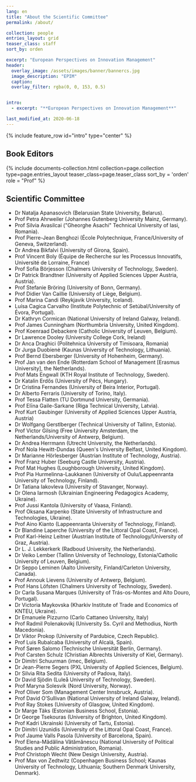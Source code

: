 ```yaml
---
lang: en
title: "About the Scientific Committee"
permalink: /about/

collection: people
entries_layout: grid
teaser_class: staff
sort_by: orden 

excerpt: "European Perspectives on Innovation Management"
header:
  overlay_image: /assets/images/banner/bannercs.jpg
  image_description: "EPIM"
  caption: 
  overlay_filter: rgba(0, 0, 153, 0.5)


intro:
  - excerpt: "**European Perspectives on Innovation Management**"

last_modified_at: 2020-06-18
---
```



{% include feature_row id="intro" type="center" %}


## Book Editors


<div class="entries-{{ page.entries_layout }}">
{% include documents-collection.html 
    collection=page.collection 
    type=page.entries_layout 
    teaser_class=page.teaser_class 
    sort_by = 'orden'    
    role = "Prof" 
%}
</div>

<div style="width: 100%; clear: both; "></div>


## Scientific Committee

- Dr Natalja Apanasovich (Belarusian State University, Belarus).
- Prof Petra Ahrweiler (Johannes Gutenberg University Mainz, Germany).
- Prof Silvia Avasilcai ("Gheorghe Asachi" Technical University of Iasi, Romania).
- Prof Pierre-Jean Benghozi (École Polytechnique, France/University of Geneva, Switzerland).
- Dr Andrea Bikfalvi (University of Girona, Spain).
- Prof Vincent Boly (Équipe de Recherche sur les Processus Innovatifs, Université de Lorraine, France)
- Prof Sofia Börjesson (Chalmers University of Technology, Sweden).
- Dr Patrick Brandtner (University of Applied Sciences Upper Austria, Austria).
- Prof Stefanie Bröring (University of Bonn, Germany).
- Prof Didier Van Caillie (University of Liège, Belgium).
- Prof Marina Candi (Reykjavik University, Iceland).
- Luísa Cagica Carvalho (Institute Polytechnic of Setúbal/University of Évora, Portugal).
- Dr Kathryn Cormican (National University of Ireland Galway, Ireland).
- Prof James Cunningham (Northumbria University, United Kingdom).
- Prof Koenraad Debackere (Catholic University of Leuven, Belgium).
- Dr Lawrence Dooley (University College Cork, Ireland)
- Dr Anca Draghici (Politehnica University of Timisoara, Romania)
- Dr Jurga Duobienė (Kaunas University of Technology, Lithuania).
- Prof Bernd Ebersberger (University of Hohenheim, Germany).
- Prof Jan van den Ende (Rotterdam School of Management [Erasmus University], the Netherlands).
- Prof Mats Engwall (KTH Royal Institute of Technology, Sweden).
- Dr Katalin Erdős (University of Pécs, Hungary).
- Dr Cristina Fernandes (University of Beira Interior, Portugal).
- Dr Alberto Ferraris (University of Torino, Italy).
- Prof Tessa Flatten (TU Dortmund University, Germania).
- Prof Elīna Gaile-Sarkane (Riga Technical University, Latvia).
- Prof Kurt Gaubinger (University of Applied Sciences Upper Austria, Austria)
- Dr Wolfgang Gerstlberger (Technical University of Tallinn, Estonia).
- Prof Victor Gilsing (Free University Amsterdam, the Netherlands/University of Antwerp, Belgium).
- Dr Andrea Herrmann (Utrecht University, the Netherlands).
- Prof Nola Hewitt-Dundas (Queen's University Belfast, United Kingdom).
- Dr Marianne Hörlesberger (Austrian Institute of Technology, Austria).
- Prof Franz Huber (Seeburg Castle University, Austria).
- Prof Mat Hughes (Loughborough University, United Kingdom).
- Prof Pia Hurmelinna-Laukkanen (University of Oulu/Lappeenranta University of Technology, Finland).
- Dr Tatiana Iakovleva (University of Stavanger, Norway).
- Dr Olena Iarmosh (Ukrainian Engineering Pedagogics Academy, Ukraine).
- Prof Jussi Kantola (University of Vaasa, Finland).
- Prof Oksana Karpenko (State University of Infrastructure and Technologies, Ukraine).
- Prof Aino Kianto (Lappeenranta University of Technology, Finland).
- Dr Blandine Laperche (University of the Littoral Opal Coast, France).
- Prof Karl-Heinz Leitner (Austrian Institute of Technology/University of Graz, Austria).
- Dr L. J. Lekkerkerk (Radboud University, the Netherlands).
- Dr Veiko Lember (Tallinn University of Technology, Estonia/Catholic University of Leuven, Belgium).
- Dr Seppo Leminen (Aalto University, Finland/Carleton University, Canada).
- Prof Annouk Lievens (University of Antwerp, Belgium).
- Prof Hans Löfsten (Chalmers University of Technology, Sweden).
- Dr Carla Susana Marques (University of Trás-os-Montes and Alto Douro, Portugal).
- Dr Victoria Maykovska (Kharkiv Institute of Trade and Economics of KNTEU, Ukraine).
- Dr Emanuele Pizzurno (Carlo Cattaneo University, Italy)
- Prof Radmil Polenakovikj (University Ss. Cyril and Methodius, North Macedonia).
- Dr Viktor Prokop (University of Pardubice, Czech Republic).
- Prof Luis Rubalcaba (University of Alcalá, Spain).
- Prof Søren Salomo (Technische Universität Berlin, Germany).
- Prof Carsten Schulz (Christian Albrechts University of Kiel, Germany).
- Dr Dimitri Schuurman (imec, Belgium).
- Dr Jean-Pierre Segers (PXL University of Applied Sciences, Belgium).
- Dr Silvia Rita Sedita (University of Padova, Italy).
- Dr David Sjödin (Luleå University of Technology, Sweden).
- Prof Maryna Solesvik (Nord University, Norway).
- Prof Oliver Som (Management Center Innsbruck, Austria).
- Prof David O’Sullivan (National University of Ireland Galway, Ireland).
- Prof Ray Stokes (University of Glasgow, United Kingdom).
- Dr Marge Täks (Estonian Business School, Estonia).
- Dr George Tsekouras (University of Brighton, United Kingdom).
- Prof Kadri Ukrainski (University of Tartu, Estonia).
- Dr Dimitri Uzunidis (University of the Littoral Opal Coast, France).
- Prof Jaume Valls Pasola (University of Barcelona, Spain).
- Prof Elena-Mădălina Vătămănescu (National University of Political Studies and Public Administration, Romania).
- Prof Christoph Wecht (New Design University, Austria).
- Prof Max von Zedtwitz (Copenhagen Business School; Kaunas University of Technology, Lithuania; Southern Denmark University, Denmark).
